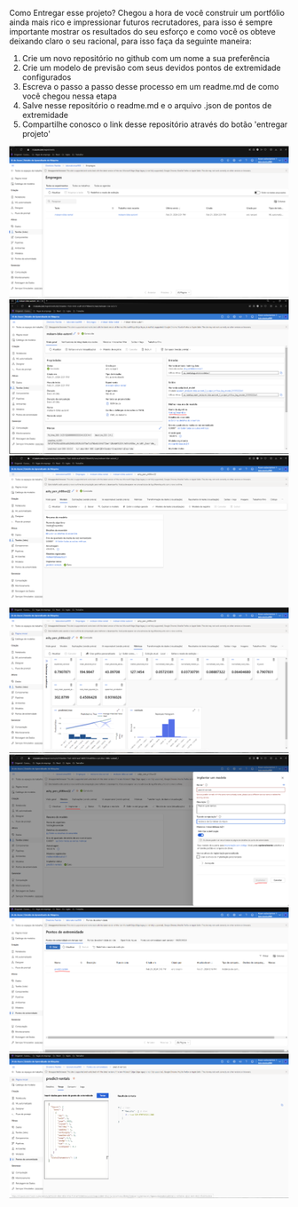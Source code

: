 Como Entregar esse projeto?
Chegou a hora de você construir um portfólio ainda mais rico e impressionar futuros recrutadores, para isso é sempre importante mostrar os resultados do seu esforço e como você os obteve deixando claro o seu racional, para isso faça da seguinte maneira:

1. Crie um novo repositório no github com um nome a sua preferência
2. Crie um modelo de previsão com seus devidos pontos de extremidade configurados
3. Escreva o passo a passo desse processo em um readme.md de como você chegou nessa etapa
4. Salve nesse repositório o readme.md e o arquivo .json de pontos de extremidade
5. Compartilhe conosco o link desse repositório através do botão 'entregar projeto'

<img src='./img/img1.PNG'>
<img src='./img/img2.PNG'>
<img src='./img/img3.PNG'>
<img src='./img/img4.PNG'>
<img src='./img/img5.PNG'>
<img src='./img/img6.PNG'>
<img src='./img/img7.PNG'>
